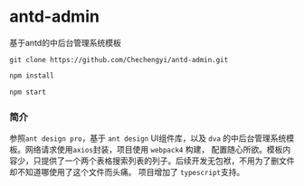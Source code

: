 # antd-admin
基于antd的中后台管理系统模板

```
git clone https://github.com/Chechengyi/antd-admin.git
```
```bash
npm install
``` 
```bash
npm start
```

### 简介
参照`ant design pro`，基于 `ant design` UI组件库，以及 `dva` 的中后台管理系统模板。网络请求使用`axios`封装，项目使用 `webpack4` 构建，
配置随心所欲。模板内容少，只提供了一个两个表格搜索列表的列子。后续开发无包袱，不用为了删文件却不知道哪使用了这个文件而头痛。
项目增加了 `typescript`支持。
